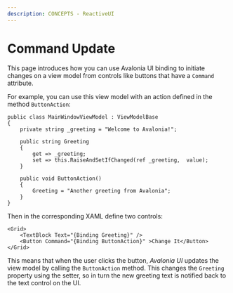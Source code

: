 ```yaml
---
description: CONCEPTS - ReactiveUI
---
```


# Command Update

This page introduces how you can use Avalonia UI binding to initiate changes on a view model from controls like buttons that have a `Command` attribute.

For example, you can use this view model with an action defined in the method `ButtonAction`:&#x20;

```
public class MainWindowViewModel : ViewModelBase
{
    private string _greeting = "Welcome to Avalonia!";

    public string Greeting
    {
        get => _greeting;
        set => this.RaiseAndSetIfChanged(ref _greeting,  value);
    }

    public void ButtonAction()
    {
        Greeting = "Another greeting from Avalonia";
    }
}
```

Then in the corresponding XAML define two controls:

```
<Grid>
    <TextBlock Text="{Binding Greeting}" />
    <Button Command="{Binding ButtonAction}" >Change It</Button>
</Grid>
```

This means that when the user clicks the button, _Avalonia UI_ updates the view model by calling the `ButtonAction` method. This changes the `Greeting` property using the setter, so in turn the new greeting text is notified back to the text control on the UI.

&#x20;

